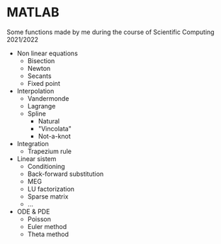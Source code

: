 # MATLAB
Some functions made by me during the course of Scientific Computing 2021/2022
- Non linear equations
  - Bisection
  - Newton
  - Secants 
  - Fixed point
- Interpolation
  - Vandermonde
  - Lagrange
  - Spline
    - Natural 
    - "Vincolata"
    - Not-a-knot 
- Integration
  - Trapezium rule
- Linear sistem 
  - Conditioning
  - Back-forward substitution
  - MEG
  - LU factorization
  - Sparse matrix
  - ...
- ODE & PDE 
  - Poisson
  - Euler method
  - Theta method         
